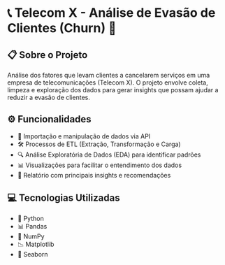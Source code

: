 # 📞 Telecom X - Análise de Evasão de Clientes (Churn) 🚀

## 📋 Sobre o Projeto

Análise dos fatores que levam clientes a cancelarem serviços em uma empresa de telecomunicações (Telecom X). O projeto envolve coleta, limpeza e exploração dos dados para gerar insights que possam ajudar a reduzir a evasão de clientes.

## ⚙️ Funcionalidades

- 🔄 Importação e manipulação de dados via API  
- 🛠️ Processos de ETL (Extração, Transformação e Carga)  
- 🔍 Análise Exploratória de Dados (EDA) para identificar padrões  
- 📊 Visualizações para facilitar o entendimento dos dados  
- 📝 Relatório com principais insights e recomendações  

## 💻 Tecnologias Utilizadas

- 🐍 Python  
- 📊 Pandas  
- 🔢 NumPy  
- 📉 Matplotlib  
- 🎨 Seaborn  
